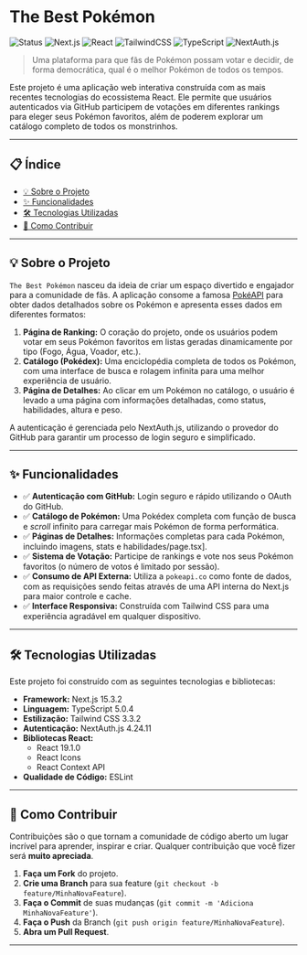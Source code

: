 # The Best Pokémon

![Status](https://img.shields.io/badge/status-Em%20Desenvolvimento-yellow.svg)
![Next.js](https://img.shields.io/badge/Next.js-15.3.2-black?logo=next.js)
![React](https://img.shields.io/badge/React-19.1.0-blue?logo=react)
![TailwindCSS](https://img.shields.io/badge/Tailwind_CSS-3.3.2-38B2AC?logo=tailwind-css)
![TypeScript](https://img.shields.io/badge/TypeScript-5.0.4-blue?logo=typescript)
![NextAuth.js](https://img.shields.io/badge/NextAuth.js-4.24.11-blue?logo=next.js)

> Uma plataforma para que fãs de Pokémon possam votar e decidir, de forma democrática, qual é o melhor Pokémon de todos os tempos.

Este projeto é uma aplicação web interativa construída com as mais recentes tecnologias do ecossistema React. Ele permite que usuários autenticados via GitHub participem de votações em diferentes rankings para eleger seus Pokémon favoritos, além de poderem explorar um catálogo completo de todos os monstrinhos.

---

## 📋 Índice

* [💡 Sobre o Projeto](#-sobre-o-projeto)
* [✨ Funcionalidades](#-funcionalidades)
* [🛠️ Tecnologias Utilizadas](#-tecnologias-utilizadas)
* [🤝 Como Contribuir](#-como-contribuir)

---

## 💡 Sobre o Projeto

`The Best Pokémon` nasceu da ideia de criar um espaço divertido e engajador para a comunidade de fãs. A aplicação consome a famosa [PokéAPI](https://pokeapi.co/) para obter dados detalhados sobre os Pokémon e apresenta esses dados em diferentes formatos:

1.  **Página de Ranking:** O coração do projeto, onde os usuários podem votar em seus Pokémon favoritos em listas geradas dinamicamente por tipo (Fogo, Água, Voador, etc.).
2.  **Catálogo (Pokédex):** Uma enciclopédia completa de todos os Pokémon, com uma interface de busca e rolagem infinita para uma melhor experiência de usuário.
3.  **Página de Detalhes:** Ao clicar em um Pokémon no catálogo, o usuário é levado a uma página com informações detalhadas, como status, habilidades, altura e peso.

A autenticação é gerenciada pelo NextAuth.js, utilizando o provedor do GitHub para garantir um processo de login seguro e simplificado.

---

## ✨ Funcionalidades

* ✅ **Autenticação com GitHub:** Login seguro e rápido utilizando o OAuth do GitHub.
* ✅ **Catálogo de Pokémon:** Uma Pokédex completa com função de busca e *scroll* infinito para carregar mais Pokémon de forma performática.
* ✅ **Páginas de Detalhes:** Informações completas para cada Pokémon, incluindo imagens, stats e habilidades/page.tsx].
* ✅ **Sistema de Votação:** Participe de rankings e vote nos seus Pokémon favoritos (o número de votos é limitado por sessão).
* ✅ **Consumo de API Externa:** Utiliza a `pokeapi.co` como fonte de dados, com as requisições sendo feitas através de uma API interna do Next.js para maior controle e cache.
* ✅ **Interface Responsiva:** Construída com Tailwind CSS para uma experiência agradável em qualquer dispositivo.

---

## 🛠️ Tecnologias Utilizadas

Este projeto foi construído com as seguintes tecnologias e bibliotecas:

* **Framework:** Next.js 15.3.2
* **Linguagem:** TypeScript 5.0.4
* **Estilização:** Tailwind CSS 3.3.2
* **Autenticação:** NextAuth.js 4.24.11
* **Bibliotecas React:**
    * React 19.1.0
    * React Icons
    * React Context API
* **Qualidade de Código:** ESLint

---

## 🤝 Como Contribuir

Contribuições são o que tornam a comunidade de código aberto um lugar incrível para aprender, inspirar e criar. Qualquer contribuição que você fizer será **muito apreciada**.

1.  **Faça um Fork** do projeto.
2.  **Crie uma Branch** para sua feature (`git checkout -b feature/MinhaNovaFeature`).
3.  **Faça o Commit** de suas mudanças (`git commit -m 'Adiciona MinhaNovaFeature'`).
4.  **Faça o Push** da Branch (`git push origin feature/MinhaNovaFeature`).
5.  **Abra um Pull Request**.

---
